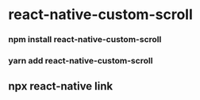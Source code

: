 # react-native-custom-scroll
### npm install react-native-custom-scroll
### yarn add react-native-custom-scroll

## npx react-native link
